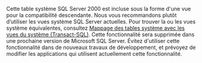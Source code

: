   Cette table système SQL Server 2000 est incluse sous la forme d'une vue pour la compatibilité descendante. Nous vous recommandons plutôt d’utiliser les vues système SQL Server actuelles. Pour trouver la ou les vues système équivalentes, consultez [Mappage des tables système avec les vues du système &#40;Transact-SQL&#41;](../relational-databases/system-tables/mapping-system-tables-to-system-views-transact-sql.md). Cette fonctionnalité sera supprimée dans une prochaine version de Microsoft SQL Server. Évitez d'utiliser cette fonctionnalité dans de nouveaux travaux de développement, et prévoyez de modifier les applications qui utilisent actuellement cette fonctionnalité.
   